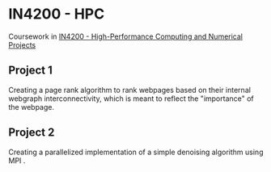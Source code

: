 # IN4200 - HPC
Coursework in [IN4200 - High-Performance Computing and Numerical Projects](https://www.uio.no/studier/emner/matnat/ifi/IN4200/index-eng.html)

## Project 1
Creating a page rank algorithm to rank webpages based on their internal webgraph interconnectivity, which is meant to reflect the "importance" of the webpage.

## Project 2
Creating a parallelized implementation of a simple denoising algorithm using MPI . 
